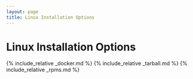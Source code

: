 ```yaml
---
layout: page
title: Linux Installation Options
---
```


# Linux Installation Options

{% include_relative _docker.md %}
{% include_relative _tarball.md %}
{% include_relative _rpms.md %}
